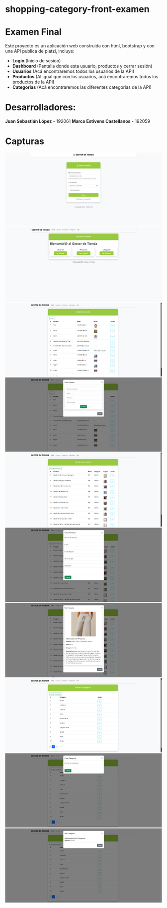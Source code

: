 # shopping-category-front-examen
# Examen Final
Este proyecto es un aplicación web construida con html, bootstrap y con una API publica de platzi, incluye:
- **Login** (Inicio de sesion)
- **Dashboard** (Pantalla donde esta usuario, productos y cerrar sesión)
- **Usuarios** (Acá encontraremos todos los usuarios de la API)
- **Productos** (Al igual que con los usuarios, acá encontraremos todos los productos de la API)
- **Categorias** (Acá encontraremos las diferentes categorias de la API)
# Desarrolladores:
**Juan Sebastián López** - 192061
**Marco Estivens Castellanos** - 192059

# Capturas

![Inicio de Sesiòn: ](img/image-1.png)
![Dashboard con Usuarios, productos y Categorias: ](img/image-2.png)
![Listado de Usuarios: ](img/image-3.png)
![Ver detalles del usuario: ](img/image-4.png)
![Listado de Productos: ](img/image-5.png)
![Agregar Productos: ](img/image-6.png)
![Detalles de Producto: ](img/image-7.png)
![Listado Categorias: ](img/image-8.png)
![Agregar Categorias: ](img/image-9.png)
![Detalles de Categorias: ](img/image-10.png)